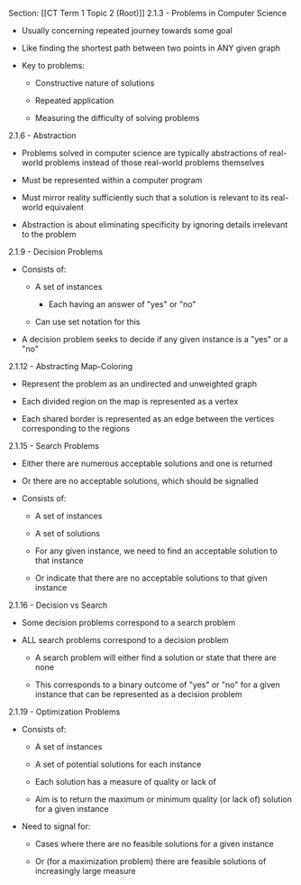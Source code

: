 Section: [[CT Term 1 Topic 2 (Root)]]
2.1.3 - Problems in Computer Science 

- Usually concerning repeated journey towards some goal 
    
- Like finding the shortest path between two points in ANY given graph 
    
- Key to problems: 
    
    - Constructive nature of solutions 
        
    - Repeated application 
        
    - Measuring the difficulty of solving problems 
        

2.1.6 - Abstraction 

- Problems solved in computer science are typically abstractions of real-world problems instead of those real-world problems themselves 
    
- Must be represented within a computer program 
    
- Must mirror reality sufficiently such that a solution is relevant to its real-world equivalent 
    
- Abstraction is about eliminating specificity by ignoring details irrelevant to the problem 
    

2.1.9 - Decision Problems 

- Consists of: 
    
    - A set of instances 
        
        - Each having an answer of "yes" or "no" 
            
    - Can use set notation for this 
        
- A decision problem seeks to decide if any given instance is a "yes" or a "no" 
    

2.1.12 - Abstracting Map-Coloring 

- Represent the problem as an undirected and unweighted graph 
    
- Each divided region on the map is represented as a vertex 
    
- Each shared border is represented as an edge between the vertices corresponding to the regions 
    

2.1.15 - Search Problems 

- Either there are numerous acceptable solutions and one is returned 
    
- Or there are no acceptable solutions, which should be signalled 
    
- Consists of: 
    
    - A set of instances 
        
    - A set of solutions 
        
    - For any given instance, we need to find an acceptable solution to that instance 
        
    - Or indicate that there are no acceptable solutions to that given instance 
        

2.1.16 - Decision vs Search 

- Some decision problems correspond to a search problem 
    
- ALL search problems correspond to a decision problem 
    
    - A search problem will either find a solution or state that there are none 
        
    - This corresponds to a binary outcome of "yes" or "no" for a given instance that can be represented as a decision problem 
        

2.1.19 - Optimization Problems 

- Consists of: 
    
    - A set of instances 
        
    - A set of potential solutions for each instance 
        
    - Each solution has a measure of quality or lack of 
        
    - Aim is to return the maximum or minimum quality (or lack of) solution for a given instance 
        
- Need to signal for: 
    
    - Cases where there are no feasible solutions for a given instance 
        
    - Or (for a maximization problem) there are feasible solutions of increasingly large measure